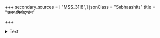 +++
secondary_sources = [ "MSS_3118",]
jsonClass = "Subhaashita"
title = "अलब्धमिच्छेद्दण्डेन"

+++

<details><summary>Text</summary>

अलब्धमिच्छेद्दण्डेन लब्धं रक्षेदवेक्षया।  
रक्षितं वर्धयेद् वृद्ध्या वृद्धं पात्रेषु निक्षिपेत्॥
</details>
